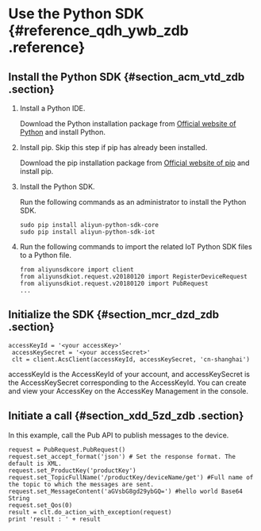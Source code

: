 # Use the Python SDK {#reference_qdh_ywb_zdb .reference}

## Install the Python SDK {#section_acm_vtd_zdb .section}

1.  Install a Python IDE.

    Download the Python installation package from [Official website of Python](https://www.python.org/downloads/) and install Python.

2.  Install pip. Skip this step if pip has already been installed.

    Download the pip installation package from [Official website of pip](https://pip.pypa.io/en/stable/installing/) and install pip.

3.  Install the Python SDK.

    Run the following commands as an administrator to install the Python SDK.

    ```
    sudo pip install aliyun-python-sdk-core
    sudo pip install aliyun-python-sdk-iot
    ```

4.  Run the following commands to import the related IoT Python SDK files to a Python file.

    ```
    from aliyunsdkcore import client
    from aliyunsdkiot.request.v20180120 import RegisterDeviceRequest
    from aliyunsdkiot.request.v20180120 import PubRequest
    ...
    ```


## Initialize the SDK {#section_mcr_dzd_zdb .section}

```
accessKeyId = '<your accessKey>'
 accessKeySecret = '<your accessSecret>'
 clt = client.AcsClient(accessKeyId, accessKeySecret, 'cn-shanghai')
```

accessKeyId is the AccessKeyId of your account, and accessKeySecret is the AccessKeySecret corresponding to the AccessKeyId. You can create and view your AccessKey on the AccessKey Management in the console.

## Initiate a call {#section_xdd_5zd_zdb .section}

In this example, call the Pub API to publish messages to the device.

```
request = PubRequest.PubRequest()
request.set_accept_format('json') # Set the response format. The default is XML.
request.set_ProductKey('productKey')
request.set_TopicFullName('/productKey/deviceName/get') #Full name of the topic to which the messages are sent.
request.set_MessageContent('aGVsbG8gd29ybGQ=') #hello world Base64 String
request.set_Qos(0)
result = clt.do_action_with_exception(request)
print 'result : ' + result
```

